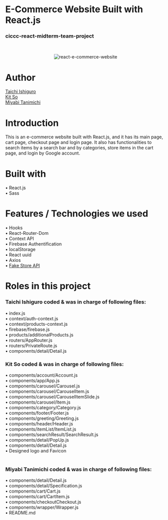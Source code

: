 # E-Commerce Website Built with React.js
### ciccc-react-midterm-team-project 
<br/>

<p align="center">
  <img src="https://user-images.githubusercontent.com/69213541/121105719-78882e80-c7b9-11eb-872f-ad9de9e35dba.gif" alt="react-e-commerce-website" /><br>
</p>


# Author
[Taichi Ishiguro](https://github.com/BlackStone8960) <br/>
[Kit So](https://github.com/Kit486759) <br/>
[Miyabi Tanimichi](https://github.com/miyabitanimchi)

# Introduction
This is an e-commerce website built with React.js, and it has its main page, cart page, checkout page and login page. It also has functionalities to search items by a search bar and by categories, store items in the cart page, and login by Google account. 

# Built with
• React.js <br/>
• Sass

# Features / Technologies we used
• Hooks <br/>
• React-Router-Dom <br/>
• Context API <br/>
• Firebase Authentification <br/>
• localStorage <br/>
• React uuid <br/>
• Axios <br/>
• [Fake Store API](https://fakestoreapi.com/)

# Roles in this project
### Taichi Ishiguro coded & was in charge of following files:
• index.js <br/>
• context/auth-context.js <br/>
• context/products-context.js <br/>
• firebase/firebase.js <br/>
• products/additionalProducts.js <br/>
• routers/AppRouter.js <br/>
• routers/PrivateRoute.js <br/>
• components/detail/Detail.js
<br/>
### Kit So coded & was in charge of following files:
• components/account/Account.js <br/>
• components/app/App.js <br/>
• components/carousel/Carousel.js <br/>
• components/carousel/CarouselItem.js <br/>
• components/carousel/CarouselItemSlide.js <br/>
• components/carousel/Item.js <br/>
• components/category/Category.js <br/>
• components/footer/Footer.js <br/>
• components/greeting/Greeting.js <br/>
• components/header/Header.js <br/>
• components/itemList/ItemList.js <br/>
• components/searchResult/SearchResult.js <br/>
• components/detail/PopUp.js <br/>
• components/detail/Detail.js <br/>
• Designed logo and Favicon  
<br/>
### <b>Miyabi Tanimichi</b> coded & was in charge of following files:
• components/detail/Detail.js <br/>
• components/detail/Specification.js <br/>
• components/cart/Cart.js <br/>
• components/cart/CartItem.js <br/>
• components/checkoutCheckout.js <br/>
• components/wrapper/Wrapper.js <br/>
• README.md



